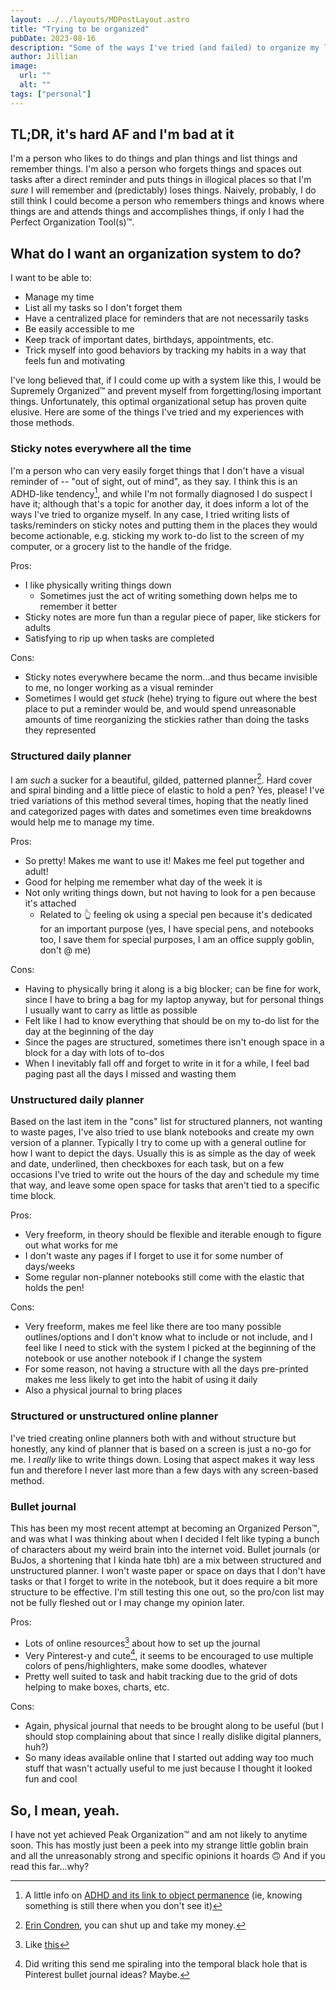 ```yaml
---
layout: ../../layouts/MDPostLayout.astro
title: "Trying to be organized"
pubDate: 2023-08-16
description: "Some of the ways I've tried (and failed) to organize my life"
author: Jillian
image:
  url: ""
  alt: ""
tags: ["personal"]
---
```


## TL;DR, it's hard AF and I'm bad at it

I'm a person who likes to do things and plan things and list things and remember things. I'm also a person who forgets things and spaces out tasks after a direct reminder and puts things in illogical places so that I'm _sure_ I will remember and (predictably) loses things. Naively, probably, I do still think I could become a person who remembers things and knows where things are and attends things and accomplishes things, if only I had the Perfect Organization Tool(s)™.

## What do I want an organization system to do?

I want to be able to:
- Manage my time
- List all my tasks so I don't forget them
- Have a centralized place for reminders that are not necessarily tasks
- Be easily accessible to me
- Keep track of important dates, birthdays, appointments, etc.
- Trick myself into good behaviors by tracking my habits in a way that feels fun and motivating

I've long believed that, if I could come up with a system like this, I would be Supremely Organized™ and prevent myself from forgetting/losing important things. Unfortunately, this optimal organizational setup has proven quite elusive. Here are some of the things I've tried and my experiences with those methods.

### Sticky notes everywhere all the time

I'm a person who can very easily forget things that I don't have a visual reminder of -- "out of sight, out of mind", as they say. I think this is an ADHD-like tendency[^1], and while I'm not formally diagnosed I do suspect I have it; although that's a topic for another day, it does inform a lot of the ways I've tried to organize myself. In any case, I tried writing lists of tasks/reminders on sticky notes and putting them in the places they would become actionable, e.g. sticking my work to-do list to the screen of my computer, or a grocery list to the handle of the fridge. 

Pros:
- I like physically writing things down 
    - Sometimes just the act of writing something down helps me to remember it better
- Sticky notes are more fun than a regular piece of paper, like stickers for adults
- Satisfying to rip up when tasks are completed

Cons:
- Sticky notes everywhere became the norm...and thus became invisible to me, no longer working as a visual reminder
- Sometimes I would get _stuck_ (hehe) trying to figure out where the best place to put a reminder would be, and would spend unreasonable amounts of time reorganizing the stickies rather than doing the tasks they represented

### Structured daily planner

I am _such_ a sucker for a beautiful, gilded, patterned planner[^2]. Hard cover and spiral binding and a little piece of elastic to hold a pen? Yes, please! I've tried variations of this method several times, hoping that the neatly lined and categorized pages with dates and sometimes even time breakdowns would help me to manage my time.

Pros:
- So pretty! Makes me want to use it! Makes me feel put together and adult!
- Good for helping me remember what day of the week it is
- Not only writing things down, but not having to look for a pen because it's attached
    - Related to 👆 feeling ok using a special pen because it's dedicated for an important purpose (yes, I have special pens, and notebooks too, I save them for special purposes, I am an office supply goblin, don't @ me)

Cons:
- Having to physically bring it along is a big blocker; can be fine for work, since I have to bring a bag for my laptop anyway, but for personal things I usually want to carry as little as possible
- Felt like I had to know everything that should be on my to-do list for the day at the beginning of the day
- Since the pages are structured, sometimes there isn't enough space in a block for a day with lots of to-dos
- When I inevitably fall off and forget to write in it for a while, I feel bad paging past all the days I missed and wasting them

### Unstructured daily planner

Based on the last item in the "cons" list for structured planners, not wanting to waste pages, I've also tried to use blank notebooks and create my own version of a planner. Typically I try to come up with a general outline for how I want to depict the days. Usually this is as simple as the day of week and date, underlined, then checkboxes for each task, but on a few occasions I've tried to write out the hours of the day and schedule my time that way, and leave some open space for tasks that aren't tied to a specific time block.

Pros:
- Very freeform, in theory should be flexible and iterable enough to figure out what works for me
- I don't waste any pages if I forget to use it for some number of days/weeks
- Some regular non-planner notebooks still come with the elastic that holds the pen!

Cons: 
- Very freeform, makes me feel like there are too many possible outlines/options and I don't know what to include or not include, and I feel like I need to stick with the system I picked at the beginning of the notebook or use another notebook if I change the system
- For some reason, not having a structure with all the days pre-printed makes me less likely to get into the habit of using it daily
- Also a physical journal to bring places

### Structured or unstructured online planner

I've tried creating online planners both with and without structure but honestly, any kind of planner that is based on a screen is just a no-go for me. I _really_ like to write things down. Losing that aspect makes it way less fun and therefore I never last more than a few days with any screen-based method.

### Bullet journal

This has been my most recent attempt at becoming an Organized Person™, and was what I was thinking about when I decided I felt like typing a bunch of characters about my weird brain into the internet void. Bullet journals (or BuJos, a shortening that I kinda hate tbh) are a mix between structured and unstructured planner. I won't waste paper or space on days that I don't have tasks or that I forget to write in the notebook, but it does require a bit more structure to be effective. I'm still testing this one out, so the pro/con list may not be fully fleshed out or I may change my opinion later.

Pros:
- Lots of online resources[^3] about how to set up the journal
- Very Pinterest-y and cute[^4], it seems to be encouraged to use multiple colors of pens/highlighters, make some doodles, whatever
- Pretty well suited to task and habit tracking due to the grid of dots helping to make boxes, charts, etc.

Cons:
- Again, physical journal that needs to be brought along to be useful (but I should stop complaining about that since I really dislike digital planners, huh?)
- So many ideas available online that I started out adding way too much stuff that wasn't actually useful to me just because I thought it looked fun and cool

## So, I mean, yeah.

I have not yet achieved Peak Organization™ and am not likely to anytime soon. This has mostly just been a peek into my strange little goblin brain and all the unreasonably strong and specific opinions it hoards 🙃 And if you read this far...why?


[^1]: A little info on [ADHD and its link to object permanence](https://www.theminiadhdcoach.com/living-with-adhd/object-permanence-adhd) (ie, knowing something is still there when you don't see it)

[^2]: [Erin Condren](https://www.erincondren.com/colorful-cosmos-daily-lifeplanner-duo), you can shut up and take my money.

[^3]: Like [this](https://sarahmaker.com/bullet-journal-setup-guide/)

[^4]: Did writing this send me spiraling into the temporal black hole that is Pinterest bullet journal ideas? Maybe.


